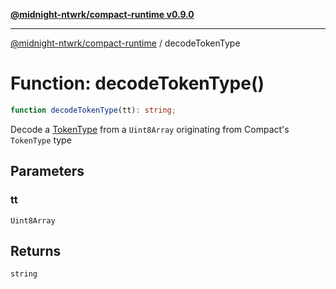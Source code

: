 [**@midnight-ntwrk/compact-runtime v0.9.0**](../README.md)

***

[@midnight-ntwrk/compact-runtime](../globals.md) / decodeTokenType

# Function: decodeTokenType()

```ts
function decodeTokenType(tt): string;
```

Decode a [TokenType](../type-aliases/TokenType.md) from a `Uint8Array` originating from Compact's
`TokenType` type

## Parameters

### tt

`Uint8Array`

## Returns

`string`
